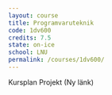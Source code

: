 ```yaml
---
layout: course
title: Programvaruteknik
code: 1dv600
credits: 7.5
state: on-ice
school: LNU
permalink: /courses/1dv600/
---
```


Kursplan
Projekt (Ny länk)